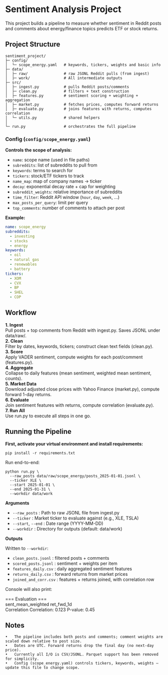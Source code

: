 # Sentiment Analysis Project

This project builds a pipeline to measure whether sentiment in Reddit posts and comments about energy/finance topics predicts ETF or stock returns.

## Project Structure
```
sentiment_project/
├─ config/
│  └─ scope_energy.yaml   # keywords, tickers, weights and basic info
├─ data/
│  ├─ raw/                # raw JSONL Reddit pulls (from ingest)
│  ├─ work/               # All intermediate outputs
├─ src/
│  ├─ ingest.py           # pulls Reddit posts/comments
│  ├─ clean.py            # filters + text construction
│  ├─ features.py         # sentiment scoring + weighting + aggregation
│  ├─ market.py           # fetches prices, computes forward returns
│  ├─ evaluate.py         # joins features with returns, computes correlation
│  └─ utils.py            # shared helpers
│ 
└─ run.py                 # orchestrates the full pipeline
```
### Config (`config/scope_energy.yaml`)

**Controls the scope of analysis:**

- `name`: scope name (used in file paths)
- `subreddits`: list of subreddits to pull from
- `keywords`: terms to search for
- `tickers`: stock/ETF tickers to track
- `name_map`: map of company names → ticker
- `decay`: exponential decay rate + cap for weighting
- `subreddit_weights`: relative importance of subreddits
- `time_filter`: Reddit API window (`hour`, `day`, `week`, …)
- `max_posts_per_query`: limit per query
- `top_comments`: number of comments to attach per post

**Example:**

```yaml
name: scope_energy
subreddits:
  - investing
  - stocks
  - energy
keywords:
  - oil
  - natural gas
  - renewables
  - battery
tickers:
  - XOM
  - CVX
  - BP
  - SHEL
  - COP
```
## Workflow

**1.	Ingest**  
Pull posts + top comments from Reddit with ingest.py. Saves JSONL under data/raw/.  
**2.	Clean**  
Filter by dates, keywords, tickers; construct clean text fields (clean.py).  
**3.	Score**  
Apply VADER sentiment, compute weights for each post/comment (features.py).  
**4.	Aggregate**  
Collapse to daily features (mean sentiment, weighted mean sentiment, counts).  
**5.	Market Data**  
Download adjusted close prices with Yahoo Finance (market.py), compute forward 1-day returns.  
**6.	Evaluate**  
Join sentiment features with returns, compute correlation (evaluate.py).  
**7.	Run All**  
Use run.py to execute all steps in one go.  

## Running the Pipeline

**First, activate your virtual environment and install requirements:**

`pip install -r requirements.txt`

Run end-to-end:
```
python run.py \
  --raw_posts data/raw/scope_energy/posts_2025-01-01.jsonl \
  --ticker XLE \
  --start 2025-01-01 \
  --end 2025-01-31 \
  --workdir data/work
```
**Arguments**  
- `--raw_posts` : Path to raw JSONL file from ingest.py  
- `--ticker` : Market ticker to evaluate against (e.g., XLE, TSLA)  
- `--start`, `--end` : Date range (YYYY-MM-DD)  
- `--workdir` : Directory for outputs (default: data/work)  

**Outputs**

Written to `--workdir`:  
- `clean_posts.jsonl` : filtered posts + comments  
- `scored_posts.jsonl` : sentiment + weights per item  
- `features_daily.csv` : daily aggregated sentiment features  
- `returns_daily.csv` : forward returns from market prices  
- `joined_and_corr.csv` : features + returns joined, with correlation row  

Console will also print:

=== Evaluation ===  
sent_mean_weighted ret_fwd_1d  
Correlation  Correlation: 0.123  P-value: 0.45  

## Notes
	•	The pipeline includes both posts and comments; comment weights are scaled down relative to post size.
	•	Dates are UTC. Forward returns drop the final day (no next-day price).
	•	Currently all I/O is CSV/JSONL. Parquet support has been removed for simplicity.
	•	Config (scope_energy.yaml) controls tickers, keywords, weights — update this file to change scope.